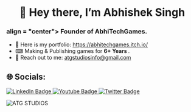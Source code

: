 <h1 align = "center"> 👋 Hey there, I’m Abhishek Singh </h1>
<h3> align = "center"> Founder of AbhiTechGames. </h3>

- 📂 Here is my portfolio: https://abhitechgames.itch.io/
- ⌨ Making & Publishing games for <b> 6+ Years </b>.
- 📧 Reach out to me: atgstudiosinfo@gmail.com



## 🌐 Socials:
<div id="badges">
  <a href="https://www.linkedin.com/in/abhitechgames">
    <img src="https://img.shields.io/badge/LinkedIn-blue?style=for-the-badge&logo=linkedin&logoColor=white" alt="LinkedIn Badge"/>
  </a>
  <a href="https://www.youtube.com/@ABHITECHGAMES">
    <img src="https://img.shields.io/badge/YouTube-red?style=for-the-badge&logo=youtube&logoColor=white" alt="Youtube Badge"/>
  </a>
  <a href="https://twitter.com/@AbhiTechGames">
    <img src="https://img.shields.io/badge/Twitter-blue?style=for-the-badge&logo=twitter&logoColor=white" alt="Twitter Badge"/>
  </a>
</div>
  
![ATG STUDIOS](https://user-images.githubusercontent.com/59042408/183282615-149b0ef9-5972-4a92-bc58-11a4fa585238.png)

<!---
abhitechgames/abhitechgames is a ✨ special ✨ repository because its `README.md` (this file) appears on your GitHub profile.
You can click the Preview link to take a look at your changes.
--->
